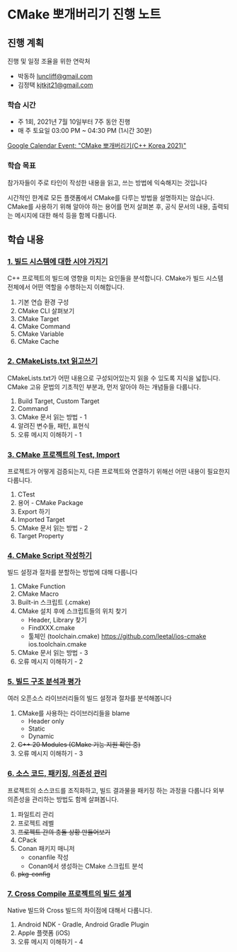 
# CMake 뽀개버리기 진행 노트

## 진행 계획

진행 및 일정 조율을 위한 연락처

* 박동하 luncliff@gmail.com
* 김정택 kjtkjt21@gmail.com

### 학습 시간

* 주 1회, 2021년 7월 10일부터 7주 동안 진행
* 매 주 토요일 03:00 PM ~ 04:30 PM (1시간 30분)

[Google Calendar Event: "CMake 뽀개버리기(C++ Korea 2021)"](https://calendar.google.com/event?action=TEMPLATE&tmeid=MWltZmM0bXV0NmVlM3VwZjVrbzZ0NHY1azBfMjAyMTA3MTdUMDYwMDAwWiBsdW5jbGlmZkBt&tmsrc=luncliff%40gmail.com&scp=ALL)

### 학습 목표

참가자들이 주로 타인이 작성한 내용을 읽고, 쓰는 방법에 익숙해지는 것입니다

시간적인 한계로 모든 플랫폼에서 CMake를 다루는 방법을 설명하지는 않습니다.
CMake를 사용하기 위해 알아야 하는 용어를 먼저 살펴본 후,
공식 문서의 내용, 출력되는 메시지에 대한 해석 등을 함께 다룹니다.

## 학습 내용

### [1. 빌드 시스템에 대한 시야 가지기](./ch1.md)

C++ 프로젝트의 빌드에 영향을 미치는 요인들을 분석합니다.
CMake가 빌드 시스템 전체에서 어떤 역할을 수행하는지 이해합니다.

1. 기본 연습 환경 구성 
1. CMake CLI 살펴보기
1. CMake Target
1. CMake Command
1. CMake Variable
1. CMake Cache

### [2. CMakeLists.txt 읽고쓰기](./ch2.md)

CMakeLists.txt가 어떤 내용으로 구성되어있는지 읽을 수 있도록 지식을 넓힙니다.
CMake 고유 문법의 기초적인 부분과, 먼저 알아야 하는 개념들을 다룹니다.

1. Build Target, Custom Target
1. Command
1. CMake 문서 읽는 방법 - 1
1. 알려진 변수들, 패턴, 표현식
1. 오류 메시지 이해하기 - 1

### [3. CMake 프로젝트의 Test, Import](./ch3.md)

프로젝트가 어떻게 검증되는지, 다른 프로젝트와 연결하기 위해선 어떤 내용이 필요한지 다룹니다.

1. CTest
1. 용어 - CMake Package
1. Export 하기
1. Imported Target
1. CMake 문서 읽는 방법 - 2
1. Target Property

### [4. CMake Script 작성하기](./ch4.md)

빌드 설정과 절차를 분할하는 방법에 대해 다룹니다

1. CMake Function
1. CMake Macro
1. Built-in 스크립트 (.cmake)
1. CMake 설치 후에 스크립트들의 위치 찾기
    * Header, Library 찾기
    * FindXXX.cmake
    * 툴체인 (toolchain.cmake)
      https://github.com/leetal/ios-cmake ios.toolchain.cmake
1. CMake 문서 읽는 방법 - 3
1. 오류 메시지 이해하기 - 2

### [5. 빌드 구조 분석과 평가](./ch5.md)

여러 오픈소스 라이브러리들의 빌드 설정과 절차를 분석해봅니다

1. CMake를 사용하는 라이브러리들을 blame
   * Header only
   * Static
   * Dynamic
1. ~~C++ 20 Modules (CMake 기능 지원 확인 중)~~
1. 오류 메시지 이해하기 - 3

### [6. 소스 코드, 패키징, 의존성 관리](./ch6.md)

프로젝트의 소스코드를 조직화하고, 빌드 결과물을 패키징 하는 과정을 다룹니다
외부 의존성을 관리하는 방법도 함께 살펴봅니다.

1. 파일트리 관리
1. 프로젝트 레벨
1. ~~프로젝트 간의 충돌 상황 만들어보기~~
1. CPack
1. Conan 패키지 매니저
    * conanfile 작성
    * Conan에서 생성하는 CMake 스크립트 분석
1. ~~pkg-config~~

### [7. Cross Compile 프로젝트의 빌드 설계](./ch7.md)

Native 빌드와 Cross 빌드의 차이점에 대해서 다룹니다.

1. Android NDK - Gradle, Android Gradle Plugin
1. Apple 플랫폼 (iOS)
1. 오류 메시지 이해하기 - 4
